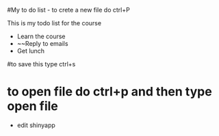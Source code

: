 #My to do list - to crete a new file do ctrl+P

This is my todo list for the course

- Learn the course
- ~~Reply to emails
- Get lunch

#to save this type ctrl+s
# to open file do ctrl+p and then type open file

  -  edit shinyapp
